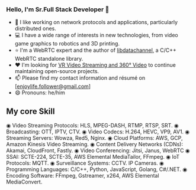 ### Hello, I'm Sr.Full Stack Developer :wave:

- :telescope: I like working on network protocols and applications, particularly distributed ones.
- :computer: I have a wide range of interests in new technologies, from video game graphics to robotics and 3D printing.
- :star: I'm a WebRTC expert and the author of [libdatachannel](https://libdatachannel.org/), a C/C++ WebRTC standalone library.
- :hearts: I'm looking for [VR Video Streaming and 360° Video](https://www.wowza.com/live-video-streaming/virtual-reality-and-360-degree-streaming) to continue maintaining open-source projects.
- :mailbox: Please find my contact information and résumé on [enjoylife.follower@gmail.com]
- :smile: Pronouns: he/him

## My core Skill
◉ Video Streaming Protocols: HLS, MPEG-DASH, RTMP, RTSP, SRT.
◉ Broadcasting: OTT, IPTV, CTV.
◉ Video Codecs: H.264, HEVC, VP9, AV1.
◉ Streaming Servers: Wowza, Red5, Nginx.
◉ Cloud Platforms: AWS, GCP, Amazon Kinesis Video Streaming.
◉ Content Delivery Networks (CDNs): Akamai, CloudFront, Fastly.
◉ Video Conferencing: Jitsi, Janus, WebRTC
◉ SSAI: SCTE-224, SCTE-35, AWS Elemental MediaTailor, FFmpeg.
◉ IoT Protocols: MQTT.
◉ Surveillance Systems: CCTV. IP Cameras.
◉ Programming Languages: C/C++, Python, JavaScript, Golang, C#/.NET.
◉ Encoding Software: FFmpeg, Gstreamer, x264, AWS Elemental MediaConvert.


